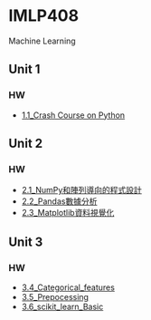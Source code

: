 # IMLP408
Machine Learning

## Unit 1
### HW <br>
* [1.1_Crash Course on Python](http://localhost:8888/notebooks/NTU_IMLP408/Unit01/Unit01_Crash%20Course%20on%20Python.ipynb)

## Unit 2
### HW
* [2.1_NumPy和陣列導向的程式設計](http://localhost:8888/notebooks/NTU_IMLP408/IMLP408/Unit02/2.1_NumPy%E5%92%8C%E9%99%A3%E5%88%97%E5%B0%8E%E5%90%91%E7%9A%84%E7%A8%8B%E5%BC%8F%E8%A8%AD%E8%A8%88.ipynb)<br>
* [2.2_Pandas數據分析](http://localhost:8888/notebooks/NTU_IMLP408/IMLP408/Unit02/2.2.2_Pandas%E6%95%B8%E6%93%9A%E5%88%86%E6%9E%90.ipynb)<br>
* [2.3_Matplotlib資料視覺化](http://localhost:8888/notebooks/NTU_IMLP408/IMLP408/Unit02/2.3.2_Matplotlib%E8%B3%87%E6%96%99%E8%A6%96%E8%A6%BA%E5%8C%96.ipynb)

## Unit 3 
### HW
* [3.4_Categorical_features](http://localhost:8888/notebooks/NTU_IMLP408/IMLP408/Unit03/4_Categorical_features_%E5%AF%A6%E6%88%B0.ipynb)<br>
* [3.5_Prepocessing](http://localhost:8888/notebooks/NTU_IMLP408/IMLP408/Unit03/5_Prepocessing_%E5%AF%A6%E6%88%B0.ipynb)<br>
* [3.6_scikit_learn_Basic](http://localhost:8888/notebooks/NTU_IMLP408/IMLP408/Unit03/6_scikit_learn_Basic_%E5%AF%A6%E6%88%B0.ipynb)
